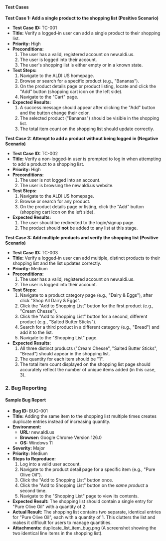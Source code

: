 #### **Test Cases**

**Test Case 1: Add a single product to the shopping list (Positive Scenario)**

* **Test Case ID:** TC-001  
* **Title:** Verify a logged-in user can add a single product to their shopping list.  
* **Priority:** High  
* **Preconditions:**  
  1. The user has a valid, registered account on new.aldi.us.  
  2. The user is logged into their account.  
  3. The user's shopping list is either empty or in a known state.  
* **Test Steps:**  
  1. Navigate to the ALDI US homepage.  
  2. Browse or search for a specific product (e.g., "Bananas").  
  3. On the product details page or product listing, locate and click the "Add" button (shopping cart icon on the left side).  
  4. Navigate to the "Cart" page.  
* **Expected Results:**  
  1. A success message should appear after clicking the "Add" button and the button change their color.  
  2. The selected product ("Bananas") should be visible in the shopping list.  
  3. The total item count on the shopping list should update correctly.

**Test Case 2: Attempt to add a product without being logged in (Negative Scenario)**

* **Test Case ID:** TC-002  
* **Title:** Verify a non-logged-in user is prompted to log in when attempting to add a product to a shopping list.  
* **Priority:** High  
* **Preconditions:**  
  1. The user is not logged into an account.  
  2. The user is browsing the new.aldi.us website.  
* **Test Steps:**  
  1. Navigate to the ALDI US homepage.  
  2. Browse or search for any product.  
  3. On the product details page or listing, click the "Add" button (shopping cart icon on the left side).  
* **Expected Results:**  
  1. The user should be redirected to the login/signup page.    
  3. The product should **not** be added to any list at this stage.
   
**Test Case 3: Add multiple products and verify the shopping list (Positive Scenario)**

* **Test Case ID:** TC-003  
* **Title:** Verify a logged-in user can add multiple, distinct products to their shopping list and the list updates correctly.  
* **Priority:** Medium  
* **Preconditions:**  
  1. The user has a valid, registered account on new.aldi.us.  
  2. The user is logged into their account.  
* **Test Steps:**  
  1. Navigate to a product category page (e.g., "Dairy & Eggs"), after click "Shop All Dairy & Eggs".  
  2. Click the "Add to Shopping List" button for the first product (e.g., "Cream Chesse").  
  3. Click the "Add to Shopping List" button for a second, different product (e.g., "Salted Butter Sticks").  
  4. Search for a third product in a different category (e.g., "Bread") and add it to the list.  
  5. Navigate to the "Shopping List" page.  
* **Expected Results:**  
  1. All three distinct products ("Cream Chesse", "Salted Butter Sticks", "Bread") should appear in the shopping list.  
  2. The quantity for each item should be "1".  
  3. The total item count displayed on the shopping list page should accurately reflect the number of unique items added (in this case, 3).

### **2\. Bug Reporting**

#### **Sample Bug Report**

* **Bug ID:** BUG-001  
* **Title:** Adding the same item to the shopping list multiple times creates duplicate entries instead of increasing quantity.  
* **Environment:**  
  * **URL:** new.aldi.us  
  * **Browser:** Google Chrome Version 126.0  
  * **OS:** Windows 11  
* **Severity:** Major  
* **Priority:** Medium  
* **Steps to Reproduce:**  
  1. Log into a valid user account.  
  2. Navigate to the product detail page for a specific item (e.g., "Pure Olive Oil").  
  3. Click the "Add to Shopping List" button once.  
  4. Click the "Add to Shopping List" button on the *same product* a second time.  
  5. Navigate to the "Shopping List" page to view its contents.  
* **Expected Result:** The shopping list should contain a single entry for "Pure Olive Oil" with a quantity of 2\.  
* **Actual Result:** The shopping list contains two separate, identical entries for "Pure Olive Oil", each with a quantity of 1\. This clutters the list and makes it difficult for users to manage quantities.  
* **Attachments:** duplicate\_list\_item\_bug.png (A screenshot showing the two identical line items in the shopping list).